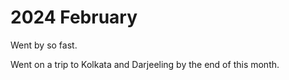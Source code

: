 # 2024 February

Went by so fast.&#x20;

Went on a trip to Kolkata and Darjeeling by the end of this month.
